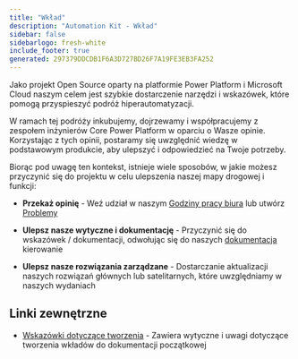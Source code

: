 ```yaml
---
title: "Wkład"
description: "Automation Kit - Wkład"
sidebar: false
sidebarlogo: fresh-white
include_footer: true
generated: 297379DDCDB1F6A3D727BD26F7A19FE3EB3FA252
---
```


Jako projekt Open Source oparty na platformie Power Platform i Microsoft Cloud naszym celem jest szybkie dostarczenie narzędzi i wskazówek, które pomogą przyspieszyć podróż hiperautomatyzacji.

W ramach tej podróży inkubujemy, dojrzewamy i współpracujemy z zespołem inżynierów Core Power Platform w oparciu o Wasze opinie. Korzystając z tych opinii, postaramy się uwzględnić wiedzę w podstawowym produkcie, aby ulepszyć i odpowiedzieć na Twoje potrzeby.

Biorąc pod uwagę ten kontekst, istnieje wiele sposobów, w jakie możesz przyczynić się do projektu w celu ulepszenia naszej mapy drogowej i funkcji:

- **Przekaż opinię** - Weź udział w naszym [Godziny pracy biura](/pl/office-hours) lub utwórz [Problemy](/pl/contribution/feedback)

- **Ulepsz nasze wytyczne i dokumentację** - Przyczynić się do wskazówek / dokumentacji, odwołując się do naszych [dokumentacja](/pl/contribution/documentation) kierowanie

- **Ulepsz nasze rozwiązania zarządzane** - Dostarczanie aktualizacji naszych rozwiązań głównych lub satelitarnych, które uwzględniamy w naszych wydaniach

## Linki zewnętrzne

- [Wskazówki dotyczące tworzenia](/pl/contribution/authoring) - Zawiera wytyczne i uwagi dotyczące tworzenia wkładów do dokumentacji początkowej
